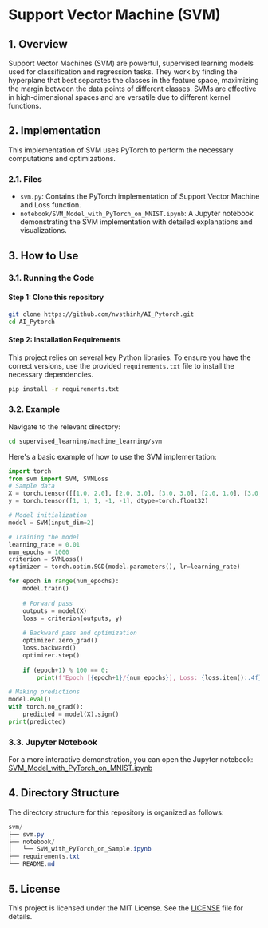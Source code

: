 # Support Vector Machine (SVM)

## 1. Overview
Support Vector Machines (SVM) are powerful, supervised learning models used for classification and regression tasks. They work by finding the hyperplane that best separates the classes in the feature space, maximizing the margin between the data points of different classes. SVMs are effective in high-dimensional spaces and are versatile due to different kernel functions.

## 2. Implementation
This implementation of SVM uses PyTorch to perform the necessary computations and optimizations.

### 2.1. Files
- `svm.py`: Contains the PyTorch implementation of Support Vector Machine and Loss function.
- `notebook/SVM_Model_with_PyTorch_on_MNIST.ipynb`: A Jupyter notebook demonstrating the SVM implementation with detailed explanations and visualizations.

## 3. How to Use

### 3.1. Running the Code
#### Step 1: Clone this repository
```bash
git clone https://github.com/nvsthinh/AI_Pytorch.git
cd AI_Pytorch
```

#### Step 2: Installation Requirements
This project relies on several key Python libraries. To ensure you have the correct versions, use the provided `requirements.txt` file to install the necessary dependencies.
```bash
pip install -r requirements.txt
```

### 3.2. Example
Navigate to the relevant directory:
```bash
cd supervised_learning/machine_learning/svm
```

Here's a basic example of how to use the SVM implementation:
```python
import torch
from svm import SVM, SVMLoss
# Sample data
X = torch.tensor([[1.0, 2.0], [2.0, 3.0], [3.0, 3.0], [2.0, 1.0], [3.0, 2.0]])
y = torch.tensor([1, 1, 1, -1, -1], dtype=torch.float32)

# Model initialization
model = SVM(input_dim=2)

# Training the model
learning_rate = 0.01
num_epochs = 1000
criterion = SVMLoss()
optimizer = torch.optim.SGD(model.parameters(), lr=learning_rate)

for epoch in range(num_epochs):
    model.train()
    
    # Forward pass
    outputs = model(X)
    loss = criterion(outputs, y)
    
    # Backward pass and optimization
    optimizer.zero_grad()
    loss.backward()
    optimizer.step()
    
    if (epoch+1) % 100 == 0:
        print(f'Epoch [{epoch+1}/{num_epochs}], Loss: {loss.item():.4f}')

# Making predictions
model.eval()
with torch.no_grad():
    predicted = model(X).sign()
print(predicted)
```

### 3.3. Jupyter Notebook
For a more interactive demonstration, you can open the Jupyter notebook: [SVM_Model_with_PyTorch_on_MNIST.ipynb](https://github.com/nvsthinh/AI_Pytorch/blob/main/supervised_learning/machine_learning/svm/notebook/SVM_Model_with_PyTorch_on_MNIST.ipynb)

## 4. Directory Structure
The directory structure for this repository is organized as follows:
```csharp
svm/
├── svm.py
├── notebook/
│   └── SVM_with_PyTorch_on_Sample.ipynb
├── requirements.txt
└── README.md
```
## 5. License
This project is licensed under the MIT License. See the [LICENSE](https://github.com/nvsthinh/AI_Pytorch/blob/main/LICENSE) file for details.
